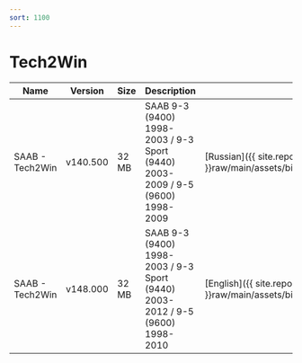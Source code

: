 ```yaml
---
sort: 1100
---
```

# Tech2Win

| Name | Version | Size | Description | Languages | 
| --- | --- | --- | --- | --- | 
| SAAB - Tech2Win | v140.500 | 32 MB | SAAB 9-3 (9400) 1998-2003 / 9-3 Sport (9440) 2003-2009 / 9-5 (9600) 1998-2009  | [Russian]({{ site.repo }}raw/main/assets/binfiles/tech2win_card_saab_v140.500_ru.zip) |
| SAAB - Tech2Win | v148.000 | 32 MB | SAAB 9-3 (9400) 1998-2003 / 9-3 Sport (9440) 2003-2012 / 9-5 (9600) 1998-2010 | [English]({{ site.repo }}raw/main/assets/binfiles/tech2win_card_saab_v148.000_en.zip) |
